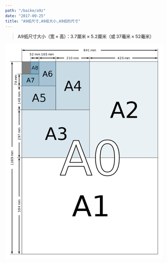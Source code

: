 ```yaml
---
path: "/baike/a9z"
date: "2017-09-25"
title: "A9纸尺寸,A9纸大小,A9纸的尺寸"
---
```


> **A9纸尺寸大小（宽 × 高）：3.7厘米 × 5.2厘米（或 37毫米 × 52毫米）**   
   
![纸的尺寸](/img/a_size_illustration2.png)

